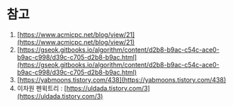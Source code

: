 # 참고

1. [https://www.acmicpc.net/blog/view/21](https://www.acmicpc.net/blog/view/21)
2. [https://gseok.gitbooks.io/algorithm/content/d2b8-b9ac-c54c-ace0-b9ac-c998/d39c-c705-d2b8-b9ac.html](https://gseok.gitbooks.io/algorithm/content/d2b8-b9ac-c54c-ace0-b9ac-c998/d39c-c705-d2b8-b9ac.html)
3. [https://yabmoons.tistory.com/438](https://yabmoons.tistory.com/438)
4. 이차원 펜윅트리 : [https://uldada.tistory.com/3](https://uldada.tistory.com/3)
